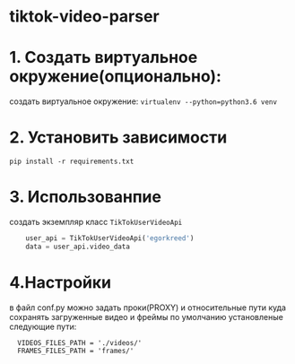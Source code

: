 # tiktok-video-parser

# 1. Создать виртуальное окружение(опционально):
  создать виртуальное окружение:
`virtualenv --python=python3.6 venv`  
# 2. Установить зависимости
`pip install -r requirements.txt`


# 3. Использованпие
  создать экземпляр класс `TikTokUserVideoApi`
```python
    user_api = TikTokUserVideoApi('egorkreed')
    data = user_api.video_data
```
  
# 4.Настройки
  в файл conf.py можно задать проки(PROXY) и относительные пути куда сохранять загруженные видео и фреймы
  по умолчанию установленые следующие пути:
```
  VIDEOS_FILES_PATH = './videos/'
  FRAMES_FILES_PATH = 'frames/'
```  
